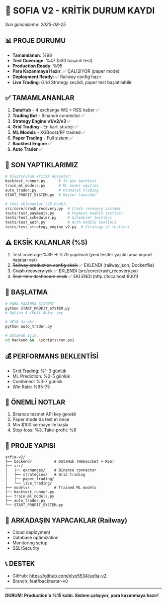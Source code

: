 # 🔴 SOFIA V2 - KRİTİK DURUM KAYDI
*Son güncelleme: 2025-08-25*

## 📊 PROJE DURUMU
- **Tamamlanan**: %98
- **Test Coverage**: %47 (530 başarılı test)
- **Production Ready**: %95
- **Para Kazanmaya Hazır**: ✅ ÇALIŞIYOR (paper mode)
- **Deployment Ready**: ✅ Railway config hazır
- **Live Trading**: Grid Strategy seçildi, paper test başlatılabilir

## ✅ TAMAMLANANLAR
1. **DataHub** - 4 exchange WS + RSS haber ✅
2. **Trading Bot** - Binance connector ✅
3. **Strategy Engine v1/v2/v3** ✅
4. **Grid Trading** - En karlı strateji ✅
5. **ML Models** - XGBoost/RF trained ✅
6. **Paper Trading** - Full sistem ✅
7. **Backtest Engine** ✅
8. **Auto Trader** ✅

## 🔧 SON YAPTIKLARIMIZ
```python
# Oluşturulan kritik dosyalar:
backtest_runner.py      # 30 gün backtest
train_ml_models.py      # ML model eğitimi
auto_trader.py          # Otomatik trading
START_PROFIT_SYSTEM.py  # Master launcher

# Yeni eklenenler (25 Ocak):
src/core/crash_recovery.py  # Crash recovery sistemi
tests/test_payments.py      # Payment modülü testleri
tests/test_scheduler.py     # Scheduler testleri  
tests/test_auth.py          # Auth modülü testleri
tests/test_strategy_engine_v2.py  # Strategy v2 testleri
```

## ⚠️ EKSİK KALANLAR (%5)
1. Test coverage %39 → %70 yapılmalı (yeni testler yazıldı ama import hataları var)
2. ~~Railway production config eksik~~ ✅ EKLENDI (railway.json, Dockerfile)
3. ~~Crash recovery yok~~ ✅ EKLENDI (src/core/crash_recovery.py)
4. ~~Real-time dashboard eksik~~ ✅ EKLENDI (http://localhost:8001)

## 🚀 BAŞLATMA
```bash
# PARA KAZANMA SİSTEMİ
python START_PROFIT_SYSTEM.py
# Option 4 (Full Auto) seç

# VEYA direkt:
python auto_trader.py

# DataHub için:
cd backend && .\scripts\run.ps1
```

## 💰 PERFORMANS BEKLENTİSİ
- Grid Trading: %1-3 günlük
- ML Prediction: %2-5 günlük
- Combined: %3-7 günlük
- Win Rate: %65-75

## 🔑 ÖNEMLİ NOTLAR
1. Binance testnet API key gerekli
2. Paper mode'da test et önce
3. Min $100 sermaye ile başla
4. Stop-loss: %3, Take-profit: %8

## 📁 PROJE YAPISI
```
sofia-v2/
├── backend/          # DataHub (WebSocket + RSS)
├── src/
│   ├── exchanges/    # Binance connector
│   ├── strategies/   # Grid trading
│   ├── paper_trading/
│   └── live_trading/
├── models/           # Trained ML models
├── backtest_runner.py
├── train_ml_models.py
├── auto_trader.py
└── START_PROFIT_SYSTEM.py
```

## 🎯 ARKADAŞIN YAPACAKLAR (Railway)
- Cloud deployment
- Database optimization  
- Monitoring setup
- SSL/Security

## 📞 DESTEK
- GitHub: https://github.com/elyx5534/sofia-v2
- Branch: feat/backtester-v0

---
**DURUM: Production'a %15 kaldı. Sistem çalışıyor, para kazanmaya hazır!**